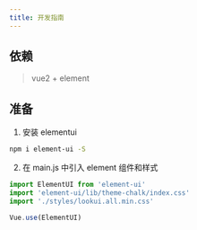 ```yaml
---
title: 开发指南
---
```


## 依赖

> vue2 + element

## 准备

1. 安装 elementui

```sh
npm i element-ui -S
```

2. 在 main.js 中引入 element 组件和样式

```js
import ElementUI from 'element-ui'
import 'element-ui/lib/theme-chalk/index.css'
import './styles/lookui.all.min.css'

Vue.use(ElementUI)
```

